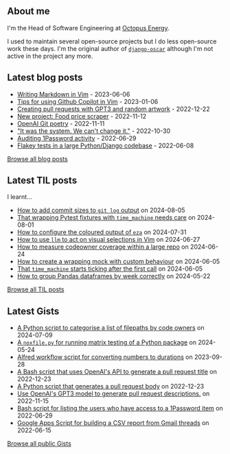 ## About me
I'm the Head of Software Engineering at [Octopus Energy](https://octopus.energy/).

I used to maintain several open-source projects but I do less open-source work these days. I'm the original author of [`django-oscar`](https://github.com/django-oscar/django-oscar) although I'm not active in the project any more. 
## Latest blog posts
- [Writing Markdown in Vim](https://codeinthehole.com/tips/writing-markdown-in-vim/) - 2023-06-06
- [Tips for using Github Copilot in Vim](https://codeinthehole.com/tips/vim-and-github-copilot/) - 2023-01-06
- [Creating pull requests with GPT3 and random artwork](https://codeinthehole.com/projects/pull-requests-with-gpt3-and-random-artwork/) - 2022-12-22
- [New project: Food price scraper](https://codeinthehole.com/projects/food-scraper/) - 2022-11-12
- [OpenAI Git poetry](https://codeinthehole.com/tidbits/openai-git-poetry/) - 2022-11-11
- ["It was the system. We can't change it."](https://codeinthehole.com/tidbits/the-bone-clocks/) - 2022-10-30
- [Auditing 1Password activity](https://codeinthehole.com/tips/auditing-1password-activity/) - 2022-06-29
- [Flakey tests in a large Python/Django codebase](https://codeinthehole.com/news/oe-tech-flakey-tests/) - 2022-06-08

[Browse all blog posts](https://codeinthehole.com/writing/)
## Latest TIL posts
I learnt...
- [How to add commit sizes to `git log` output](https://til.codeinthehole.com/posts/how-to-add-commit-sizes-to-git-log-output/) on 2024-08-05
- [That wrapping Pytest fixtures with `time_machine` needs care](https://til.codeinthehole.com/posts/that-wrapping-pytest-fixtures-with-timemachine-needs-care/) on 2024-08-01
- [How to configure the coloured output of `eza`](https://til.codeinthehole.com/posts/how-to-configure-the-coloured-output-of-eza/) on 2024-07-31
- [How to use `llm` to act on visual selections in Vim](https://til.codeinthehole.com/posts/how-to-use-llm-to-act-on-visual-selections-in-vim/) on 2024-06-27
- [How to measure codeowner coverage within a large repo](https://til.codeinthehole.com/posts/how-to-measure-codeowner-coverage-within-a-large-repo/) on 2024-06-24
- [How to create a wrapping mock with custom behaviour](https://til.codeinthehole.com/posts/how-to-create-a-wrapping-mock-with-custom-behaviour/) on 2024-06-05
- [That `time_machine` starts ticking after the first call](https://til.codeinthehole.com/posts/that-timemachine-package-starts-ticking-after-the-first-call/) on 2024-06-05
- [How to group Pandas dataframes by week correctly](https://til.codeinthehole.com/posts/how-to-group-pandas-dataframes-by-week-correctly/) on 2024-05-22

[Browse all TIL posts](https://til.codeinthehole.com)
## Latest Gists
- [A Python script to categorise a list of filepaths by code owners](https://gist.github.com/codeinthehole/a356d4fbf5b729c23b280dea6193340c) on 2024-07-09
- [A `noxfile.py` for running matrix testing of a Python package](https://gist.github.com/codeinthehole/f6663121c3dca9177332505989b698af) on 2024-05-24
- [Alfred workflow script for converting numbers to durations](https://gist.github.com/codeinthehole/e2ab6cde6a5d4d133afd224b7226068a) on 2023-09-28
- [A Bash script that uses OpenAI's API to generate a pull request title](https://gist.github.com/codeinthehole/d6a496b5a11e7500b7dd0c20f3e5b48c) on 2022-12-23
- [A Python script that generates a pull request body](https://gist.github.com/codeinthehole/3fc29fc6f1d9e0d9224e97762ff3537a) on 2022-12-23
- [Use OpenAI's GPT3 model to generate pull request descriptions.](https://gist.github.com/codeinthehole/85c86268b76f4338d7d40188e84378a6) on 2022-11-15
- [Bash script for listing the users who have access to a 1Password item](https://gist.github.com/codeinthehole/d6b35b56ad17d9f165f86d102caf0cd7) on 2022-06-29
- [Google Apps Script for building a CSV report from Gmail threads](https://gist.github.com/codeinthehole/488f3cb403c55ff62f51526ae252b8e8) on 2022-06-15

[Browse all public Gists](https://gist.github.com/codeinthehole)
